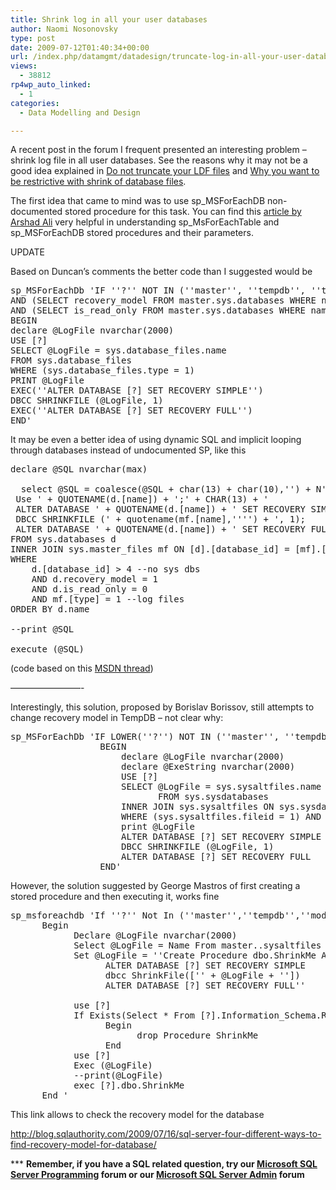 ```yaml
---
title: Shrink log in all your user databases
author: Naomi Nosonovsky
type: post
date: 2009-07-12T01:40:34+00:00
url: /index.php/datamgmt/datadesign/truncate-log-in-all-your-user-databases/
views:
  - 38812
rp4wp_auto_linked:
  - 1
categories:
  - Data Modelling and Design

---
```

A recent post in the forum I frequent presented an interesting problem &#8211; shrink log file in all user databases. See the reasons why it may not be a good idea explained in [Do not truncate your LDF files][1] and [Why you want to be restrictive with shrink of database files][2]. 

The first idea that came to mind was to use sp_MSForEachDB non-documented stored procedure for this task. You can find this [article by Arshad Ali][3] very helpful in understanding sp\_MsForEachTable and sp\_MSForEachDB stored procedures and their parameters.
  
<!--more-->


  
<span class="MT_red">UPDATE</span>
  
Based on Duncan&#8217;s comments the better code than I suggested would be

<pre>sp_MSForEachDb 'IF ''?'' NOT IN (''master'', ''tempdb'', ''tempdev'', ''model'', ''msdb'')
AND (SELECT recovery_model FROM master.sys.databases WHERE name = ''?'') = 1
AND (SELECT is_read_only FROM master.sys.databases WHERE name = ''?'') = 0
BEGIN
declare @LogFile nvarchar(2000)
USE [?]
SELECT @LogFile = sys.database_files.name
FROM sys.database_files
WHERE (sys.database_files.type = 1)
PRINT @LogFile
EXEC(''ALTER DATABASE [?] SET RECOVERY SIMPLE'')
DBCC SHRINKFILE (@LogFile, 1)
EXEC(''ALTER DATABASE [?] SET RECOVERY FULL'')
END'</pre>

It may be even a better idea of using dynamic SQL and implicit looping through databases instead of undocumented SP, like this

<pre>declare @SQL nvarchar(max)

  select @SQL = coalesce(@SQL + char(13) + char(10),'') + N'
 Use ' + QUOTENAME(d.[name]) + ';' + CHAR(13) + '
 ALTER DATABASE ' + QUOTENAME(d.[name]) + ' SET RECOVERY SIMPLE;
 DBCC SHRINKFILE (' + quotename(mf.[name],'''') + ', 1);
 ALTER DATABASE ' + QUOTENAME(d.[name]) + ' SET RECOVERY FULL;'
FROM sys.databases d
INNER JOIN sys.master_files mf ON [d].[database_id] = [mf].[database_id]
WHERE
    d.[database_id] &gt; 4 --no sys dbs
    AND d.recovery_model = 1
    AND d.is_read_only = 0
    AND mf.[type] = 1 --log files
ORDER BY d.name

--print @SQL

execute (@SQL)</pre>

(code based on this [MSDN thread][4])
  
&#8212;&#8212;&#8212;&#8212;&#8212;&#8212;&#8212;&#8212;-
  
Interestingly, this solution, proposed by Borislav Borissov, still attempts to change recovery model in TempDB &#8211; not clear why:

<pre>sp_MSForEachDb 'IF LOWER(''?'') NOT IN (''master'', ''tempdb'', ''tempdev'', ''model'', ''msdb'')
                 BEGIN
                     declare @LogFile nvarchar(2000)
                     declare @ExeString nvarchar(2000)
                     USE [?]
                     SELECT @LogFile = sys.sysaltfiles.name
                            FROM sys.sysdatabases
                     INNER JOIN sys.sysaltfiles ON sys.sysdatabases.dbid = sys.sysaltfiles.dbid
                     WHERE (sys.sysaltfiles.fileid = 1) AND (sys.sysdatabases.name = ''?'')
                     print @LogFile
                     ALTER DATABASE [?] SET RECOVERY SIMPLE
                     DBCC SHRINKFILE (@LogFile, 1)
                     ALTER DATABASE [?] SET RECOVERY FULL
                 END'</pre>

However, the solution suggested by George Mastros of first creating a stored procedure and then executing it, works fine

<pre>sp_msforeachdb 'If ''?'' Not In (''master'',''tempdb'',''model'',''msdb'') 
      Begin
            Declare @LogFile nvarchar(2000)
            Select @LogFile = Name From master..sysaltfiles Where db_name(dbid) = ''?'' And Fileid = 2
            Set @LogFile = ''Create Procedure dbo.ShrinkMe As 
                  ALTER DATABASE [?] SET RECOVERY SIMPLE
                  dbcc ShrinkFile(['' + @LogFile + ''])
                  ALTER DATABASE [?] SET RECOVERY FULL''
 
            use [?]
            If Exists(Select * From [?].Information_Schema.Routines Where Specific_Name = ''ShrinkMe'')
                  Begin
                        drop Procedure ShrinkMe
                  End
            use [?]     
            Exec (@LogFile)   
            --print(@LogFile)
            exec [?].dbo.ShrinkMe
      End '</pre>

This link allows to check the recovery model for the database
   
http://blog.sqlauthority.com/2009/07/16/sql-server-four-different-ways-to-find-recovery-model-for-database/

\*** **Remember, if you have a SQL related question, try our [Microsoft SQL Server Programming][5] forum or our [Microsoft SQL Server Admin][6] forum**<ins></ins>

 [1]: /index.php/DataMgmt/DBAdmin/MSSQLServerAdmin/do-not-truncate-your-ldf-files
 [2]: http://www.karaszi.com/SQLServer/info_dont_shrink.asp
 [3]: http://www.mssqltips.com/tip.asp?tip=1905&ctc
 [4]: http://social.msdn.microsoft.com/Forums/en-US/transactsql/thread/414973eb-a84b-40c4-8a21-919d92947ed0/#4c9c3420-495c-4e0f-ad94-6fbb4b7c44fb
 [5]: http://forum.ltd.local/viewforum.php?f=17
 [6]: http://forum.ltd.local/viewforum.php?f=22